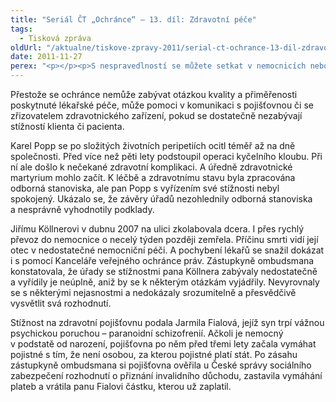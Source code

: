 ```yaml
---
title: "Seriál ČT „Ochránce“ – 13. díl: Zdravotní péče"
tags:
  - Tisková zpráva
oldUrl: "/aktualne/tiskove-zpravy-2011/serial-ct-ochrance-13-dil-zdravotni-pece-1"
date: 2011-11-27
perex: "<p></p><p>S nespravedlností se můžete setkat v nemocnicích nebo u zdravotních pojišťoven. Stížnosti na ně řeší i ombudsman. Dívejte se na 13. díl seriálu Ochránce na ČT2 v úterý 29. 11. v 17:20 nebo ve středu 30. 11. v 9:35 hod.</p>"
---
```


<!-- imported from the old website -->

<p>Přestože se ochránce nemůže zabývat otázkou kvality a přiměřenosti poskytnuté lékařské péče, může pomoci v komunikaci s pojišťovnou či se zřizovatelem zdravotnického zařízení, pokud se dostatečně nezabývají stížností klienta či pacienta.</p><p>Karel Popp se po složitých životních peripetiích ocitl téměř až na dně společnosti. Před více než pěti lety podstoupil operaci kyčelního kloubu. Při ní ale došlo k nečekané zdravotní komplikaci. A úředně zdravotnické martyrium mohlo začít. K léčbě a zdravotnímu stavu byla zpracována odborná stanoviska, ale pan Popp s vyřízením své stížnosti nebyl spokojený. Ukázalo se, že závěry úřadů nezohlednily odborná stanoviska a nesprávně vyhodnotily podklady.</p><p>Jiřímu Köllnerovi v dubnu 2007 na ulici zkolabovala dcera. I přes rychlý převoz do nemocnice o necelý týden později zemřela. Příčinu smrti vidí její otec v nedostatečné nemocniční péči. A pochybení lékařů se snažil dokázat i s pomocí Kanceláře veřejného ochránce práv. Zástupkyně ombudsmana konstatovala, že úřady se stížnostmi pana Köllnera zabývaly nedostatečně a vyřídily je neúplně, aniž by se k některým otázkám vyjádřily. Nevyrovnaly se s některými nejasnostmi a nedokázaly srozumitelně a přesvědčivě vysvětlit svá rozhodnutí.</p><p>Stížnost na zdravotní pojišťovnu podala Jarmila Fialová, jejíž syn trpí vážnou psychickou poruchou – paranoidní schizofrenií. Ačkoli je nemocný v podstatě od narození, pojišťovna po něm před třemi lety začala vymáhat pojistné s tím, že není osobou, za kterou pojistné platí stát. Po zásahu zástupkyně ombudsmana si pojišťovna ověřila u České správy sociálního zabezpečení rozhodnutí o přiznání invalidního důchodu, zastavila vymáhání plateb a vrátila panu Fialovi částku, kterou už zaplatil.</p>
